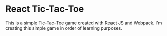 # React Tic-Tac-Toe

This is a simple Tic-Tac-Toe game created with React JS and Webpack.
I'm creating this simple game in order of learning purposes.
